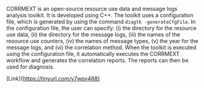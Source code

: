 CORRMEXT is an open-source resource use data and message logs analysis toolkit. It is developed using C++. The toolkit uses a configuration file, which is generated by using the command `diagtk -generateCfgFile`. In the configuration file, the user can specify: (i) the directory for the resource use data, (ii) the directory for the message logs, (iii) the names of the resource use counters, (iv) the names of message types, (v) the year for the message logs, and (vi) the correlation method. When the toolkit is executed using the configuration file, it automatically executes the CORRMEXT workflow and generates the correlation reports. The reports can then be used for diagnosis.

[Link]{https://tinyurl.com/y7wpv488}
